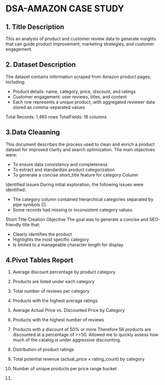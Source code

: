 # DSA-AMAZON CASE STUDY

## 1. Title Description
This an analysis of product and customer review data to generate insights that can
guide product improvement, marketing strategies, and customer engagement.

## 2. Dataset Description
The dataset contains information scraped from Amazon product pages, including:
- Product details: name, category, price, discount, and ratings
- Customer engagement: user reviews, titles, and content
- Each row represents a unique product, with aggregated reviewer data
stored as comma-separated values

Total Records: 1,465 rows
TotalFields: 16 columns

## 3.Data Cleaaning
This document describes the process used to clean and enrich a product dataset for improved clarity and search optimization. The main objectives were:
- To ensure data consistency and completeness
- To extract and standardize product categorization
- To generate a concise short_title feature for category Column

Identified Issues
During initial exploration, the following issues were identified:
- The category column contained hierarchical categories separated by pipe symbols (|).
- Some records had missing or inconsistent category values.

Short Title Creation
Objective
The goal was to generate a concise and SEO-friendly title that:
- Clearly identifies the product
- Highlights the most specific category
- Is limited to a manageable character length for display.

## 4.Pivot Tables Report
1. Average discount percentage by product category
2. Products are listed under each category
3. Total number of reviews per category
4. Products with the highest average ratings
5. Average Actual Price vs. Discounted Price by Category
6. Products with the highest number of reviews
7. Products with a discount of 50% or more
Therefore 56 products are discounted at a percentage of >=50. Allowed me to quickly assess how much of the catalog is under aggressive discounting.

8. Distribution of product ratings
9. Total potential revenue (actual_price × rating_count) by category
10. Number of unique products per price range bucket
11. 
